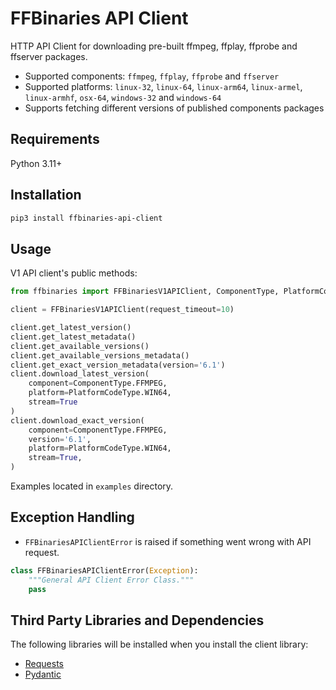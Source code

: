 FFBinaries API Client 
=====================
HTTP API Client for downloading pre-built ffmpeg, ffplay, ffprobe and ffserver packages.

* Supported components: `ffmpeg`, `ffplay`, `ffprobe` and `ffserver`
* Supported platforms: `linux-32`, `linux-64`, `linux-arm64`, `linux-armel`, `linux-armhf`, `osx-64`, `windows-32` and `windows-64`
* Supports fetching different versions of published components packages

Requirements
------------
Python 3.11+
 
Installation
------------
```bash
pip3 install ffbinaries-api-client
```

Usage
-----
V1 API client's public methods:

```python
from ffbinaries import FFBinariesV1APIClient, ComponentType, PlatformCodeType

client = FFBinariesV1APIClient(request_timeout=10)

client.get_latest_version()
client.get_latest_metadata()
client.get_available_versions()
client.get_available_versions_metadata()
client.get_exact_version_metadata(version='6.1')
client.download_latest_version(
    component=ComponentType.FFMPEG,
    platform=PlatformCodeType.WIN64,
    stream=True
)
client.download_exact_version(
    component=ComponentType.FFMPEG,
    version='6.1',
    platform=PlatformCodeType.WIN64,
    stream=True,
)

```

Examples located in `examples` directory.

Exception Handling
------------------
* `FFBinariesAPIClientError` is raised if something went wrong with API request.

```python
class FFBinariesAPIClientError(Exception):
    """General API Client Error Class."""
    pass
```

Third Party Libraries and Dependencies
--------------------------------------
The following libraries will be installed when you install the client library:

* [Requests](https://requests.readthedocs.io/en/latest/)
* [Pydantic](https://docs.pydantic.dev/latest/)
